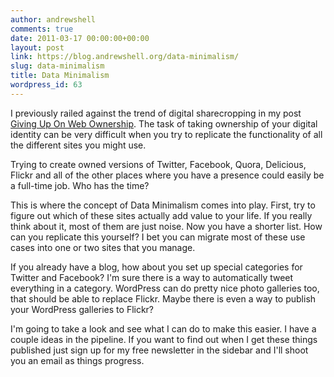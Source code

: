 ```yaml
---
author: andrewshell
comments: true
date: 2011-03-17 00:00:00+00:00
layout: post
link: https://blog.andrewshell.org/data-minimalism/
slug: data-minimalism
title: Data Minimalism
wordpress_id: 63
---
```


I previously railed against the trend of digital sharecropping in my post [Giving Up On Web Ownership](/giving-up-on-web-ownership/). The task of taking ownership of your digital identity can be very difficult when you try to replicate the functionality of all the different sites you might use.

Trying to create owned versions of Twitter, Facebook, Quora, Delicious, Flickr and all of the other places where you have a presence could easily be a full-time job. Who has the time?

This is where the concept of Data Minimalism comes into play. First, try to figure out which of these sites actually add value to your life. If you really think about it, most of them are just noise. Now you have a shorter list. How can you replicate this yourself? I bet you can migrate most of these use cases into one or two sites that you manage.

If you already have a blog, how about you set up special categories for Twitter and Facebook? I'm sure there is a way to automatically tweet everything in a category. WordPress can do pretty nice photo galleries too, that should be able to replace Flickr. Maybe there is even a way to publish your WordPress galleries to Flickr?

I'm going to take a look and see what I can do to make this easier. I have a couple ideas in the pipeline. If you want to find out when I get these things published just sign up for my free newsletter in the sidebar and I'll shoot you an email as things progress.
